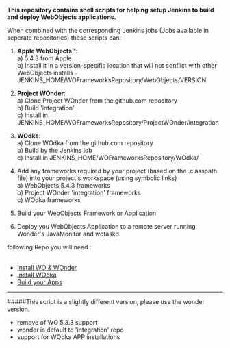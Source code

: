 **This repository contains shell scripts for helping setup Jenkins to build and deploy WebObjects applications.**

When combined with the corresponding Jenkins jobs (Jobs available in seperate repositories) these scripts can:

1. **Apple WebObjects™**: <br />
  a) 5.4.3 from Apple <br />
  b) Install it in a version-specific location that will not conflict with other WebObjects installs - JENKINS_HOME/WOFrameworksRepository/WebObjects/VERSION

2. **Project WOnder**:<br />
  a) Clone Project WOnder from the github.com repository<br />
  b) Build 'integration'<br />
  c) Install in JENKINS_HOME/WOFrameworksRepository/ProjectWOnder/integration<br />

3. **WOdka**:<br />
  a) Clone WOdka from the github.com repository<br />
  b) Build by the Jenkins job<br />
  c) Install in JENKINS_HOME/WOFrameworksRepository/WOdka/<br />

3. Add any frameworks required by your project (based on the .classpath file) into your project's workspace (using symbolic links)<br />
  a) WebObjects 5.4.3 frameworks<br />
  b) Project WOnder 'integration' frameworks<br />
  c) WOdka frameworks<br />

4. Build your WebObjects Framework or Application

5. Deploy you WebObjects Application to a remote server running Wonder's JavaMonitor and wotaskd.

following Repo you will need :<br /><br />
* [Install WO & WOnder](https://github.com/ishimoto/WOJenkins_Job_InstallWOAndWOnder.git)
* [Install WOdka](https://github.com/ishimoto/WOJenkins_Job_InstallWOdka.git)
* [Build your Apps](https://github.com/ishimoto/WOJenkins_Job_WOProject_Git.git)

---

#####This script is a slightly different version, please use the wonder version.

* remove of WO 5.3.3 support
* wonder is default to 'integration' repo
* support for WOdka APP installations